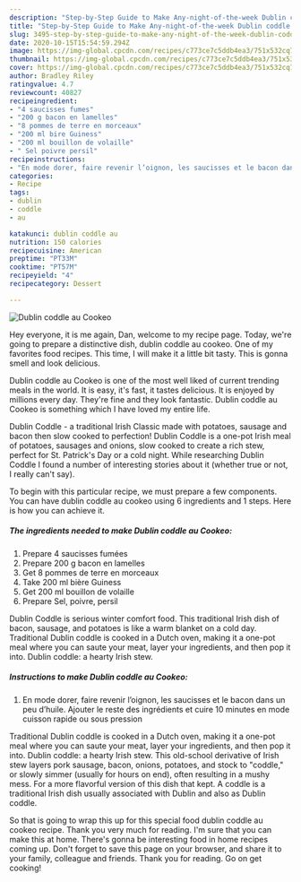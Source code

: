 ```yaml
---
description: "Step-by-Step Guide to Make Any-night-of-the-week Dublin coddle au Cookeo"
title: "Step-by-Step Guide to Make Any-night-of-the-week Dublin coddle au Cookeo"
slug: 3495-step-by-step-guide-to-make-any-night-of-the-week-dublin-coddle-au-cookeo
date: 2020-10-15T15:54:59.294Z
image: https://img-global.cpcdn.com/recipes/c773ce7c5ddb4ea3/751x532cq70/dublin-coddle-au-cookeo-photo-principale-de-la-recette.jpg
thumbnail: https://img-global.cpcdn.com/recipes/c773ce7c5ddb4ea3/751x532cq70/dublin-coddle-au-cookeo-photo-principale-de-la-recette.jpg
cover: https://img-global.cpcdn.com/recipes/c773ce7c5ddb4ea3/751x532cq70/dublin-coddle-au-cookeo-photo-principale-de-la-recette.jpg
author: Bradley Riley
ratingvalue: 4.7
reviewcount: 40827
recipeingredient:
- "4 saucisses fumes"
- "200 g bacon en lamelles"
- "8 pommes de terre en morceaux"
- "200 ml bire Guiness"
- "200 ml bouillon de volaille"
- " Sel poivre persil"
recipeinstructions:
- "En mode dorer, faire revenir l’oignon, les saucisses et le bacon dans un peu d’huile. Ajouter le reste des ingrédients et cuire 10 minutes en mode cuisson rapide ou sous pression"
categories:
- Recipe
tags:
- dublin
- coddle
- au

katakunci: dublin coddle au 
nutrition: 150 calories
recipecuisine: American
preptime: "PT33M"
cooktime: "PT57M"
recipeyield: "4"
recipecategory: Dessert

---
```



![Dublin coddle au Cookeo](https://img-global.cpcdn.com/recipes/c773ce7c5ddb4ea3/751x532cq70/dublin-coddle-au-cookeo-photo-principale-de-la-recette.jpg)

Hey everyone, it is me again, Dan, welcome to my recipe page. Today, we're going to prepare a distinctive dish, dublin coddle au cookeo. One of my favorites food recipes. This time, I will make it a little bit tasty. This is gonna smell and look delicious.

Dublin coddle au Cookeo is one of the most well liked of current trending meals in the world. It is easy, it's fast, it tastes delicious. It is enjoyed by millions every day. They're fine and they look fantastic. Dublin coddle au Cookeo is something which I have loved my entire life.

Dublin Coddle - a traditional Irish Classic made with potatoes, sausage and bacon then slow cooked to perfection! Dublin Coddle is a one-pot Irish meal of potatoes, sausages and onions, slow cooked to create a rich stew, perfect for St. Patrick&#39;s Day or a cold night. While researching Dublin Coddle I found a number of interesting stories about it (whether true or not, I really can&#39;t say).


To begin with this particular recipe, we must prepare a few components. You can have dublin coddle au cookeo using 6 ingredients and 1 steps. Here is how you can achieve it.

<!--inarticleads1-->

##### The ingredients needed to make Dublin coddle au Cookeo:

1. Prepare 4 saucisses fumées
1. Prepare 200 g bacon en lamelles
1. Get 8 pommes de terre en morceaux
1. Take 200 ml bière Guiness
1. Get 200 ml bouillon de volaille
1. Prepare  Sel, poivre, persil


Dublin Coddle is serious winter comfort food. This traditional Irish dish of bacon, sausage, and potatoes is like a warm blanket on a cold day. Traditional Dublin coddle is cooked in a Dutch oven, making it a one-pot meal where you can saute your meat, layer your ingredients, and then pop it into. Dublin coddle: a hearty Irish stew. 

<!--inarticleads2-->

##### Instructions to make Dublin coddle au Cookeo:

1. En mode dorer, faire revenir l’oignon, les saucisses et le bacon dans un peu d’huile. Ajouter le reste des ingrédients et cuire 10 minutes en mode cuisson rapide ou sous pression


Traditional Dublin coddle is cooked in a Dutch oven, making it a one-pot meal where you can saute your meat, layer your ingredients, and then pop it into. Dublin coddle: a hearty Irish stew. This old-school derivative of Irish stew layers pork sausage, bacon, onions, potatoes, and stock to &#34;coddle,&#34; or slowly simmer (usually for hours on end), often resulting in a mushy mess. For a more flavorful version of this dish that kept. A coddle is a traditional Irish dish usually associated with Dublin and also as Dublin coddle. 

So that is going to wrap this up for this special food dublin coddle au cookeo recipe. Thank you very much for reading. I'm sure that you can make this at home. There's gonna be interesting food in home recipes coming up. Don't forget to save this page on your browser, and share it to your family, colleague and friends. Thank you for reading. Go on get cooking!
